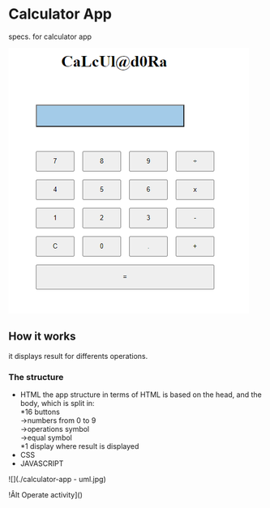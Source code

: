 # Calculator App    


specs. for calculator app


![](./prueba.PNG)

## How it works

it displays result for differents operations.

### The structure
- HTML
the app structure in terms of HTML is based on the head, and the body, which is split in:
<br>*16 buttons 
    <br> ->numbers from 0 to 9
    <br> ->operations symbol
    <br> ->equal symbol
<br>*1 display where result is displayed
- CSS
- JAVASCRIPT



![](./calculator-app - uml.jpg)


!Âlt Operate activity]()